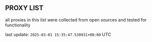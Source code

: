 ## PROXY LIST

all proxies in this list were collected from open sources and tested for functionality

last update: `2025-03-01 15:35:47.530931+00:00` UTC